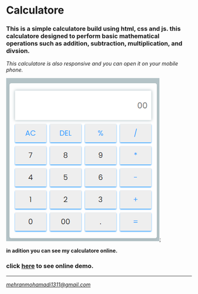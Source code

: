# Calculatore

### This is a simple calculatore build using html, css and js. this calculatore designed to perform basic mathematical operations such as addition, subtraction, multiplication, and divsion.


*This calculatore is also responsive and you can open it on your mobile phone.*


![My output](./output.png);


**in adition you can see my calculatore online.**
### click [here](https://calculator-delta-six-27.vercel.app/) to see online demo.



---
*mehranmohamadi1311@gmail.com*
